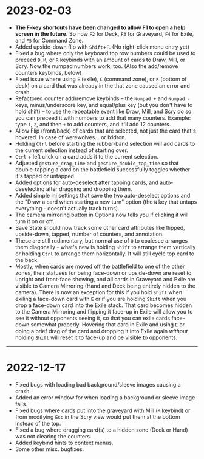 # 2023-02-03
- **The F-key shortcuts have been changed to allow F1 to open a help screen in the future.** So now `F2` for Deck, `F3` for Graveyard, `F4` for Exile, and `F5` for Command Zone.
- Added upside-down flip with `Shift`+`F`. (No right-click menu entry yet)
- Fixed a bug where only the keyboard top row numbers could be used to preceed `D`, `M`, or `R` keybinds with an amount of cards to Draw, Mill, or Scry. Now the numpad numbers work, too. (Also the add/remove counters keybinds, below)
- Fixed issue where using `E` (exile), `C` (command zone), or `K` (bottom of deck) on a card that was already in the that zone caused an error and crash.
- Refactored counter add/remove keybinds &ndash; the `Numpad +` and `Numpad -` keys, minus/underscore key, and equal/plus key (but you don't have to hold shift) &ndash; to use the repeatable event like Draw, Mill, and Scry do so you can preceed it with numbers to add that many counters. Example: type `1`, `2`, and then `+` to add counters, and it'll add 12 counters.
- Allow Flip (front/back) of cards that are selected, not just the card that's hovered. In case of werewolves... or Ixidron.
- Holding `Ctrl` before starting the rubber-band selection will add cards to the current selection instead of starting over.
- `Ctrl` + left click on a card adds it to the current selection.
- Adjusted `gesture_drag_time` and `gesture_double_tap_time` so that double-tapping a card on the battlefield successfully toggles whether it's tapped or untapped.
- Added options for auto-deselect after tapping cards, and auto-deselecting after dragging and dropping them.
- Added simple ini settings that save the two auto-deselect options and the "Draw a card when starting a new turn" option (the `N` key that untaps everything - doesn't actually track turns).
- The camera mirroring button in Options now tells you if clicking it will turn it on or off.
- Save State should now track some other card attributes like flipped, upside-down, tapped, number of counters, and annotation.
- These are still rudimentary, but normal use of `Q` to coalesce arranges them diagonally - what's new is holding `Shift` to arrange them vertically or holding `Ctrl` to arrange them horizontally. It will still cycle top card to the back.
- Mostly, when cards are moved off the battlefield to one of the other zones, their statuses for being face-down or upside-down are reset to upright and front-face showing, and all cards in Graveyard and Exile are visible to Camera Mirroring (Hand and Deck being entirely hidden to the camera). There is now an exception for this if you hold `Shift` when exiling a face-down card with `E` or if you are holding `Shift` when you drop a face-down card into the Exile stack. That card becomes hidden to the Camera Mirroring and flipping it face-up in Exile will allow you to see it without opponents seeing it, so that you can exile cards face-down somewhat properly. Hovering that card in Exile and using `E` or doing a brief drag of the card and dropping it into Exile again _without_ holding `Shift` will reset it to face-up and be visible to opponents.

---
# 2022-12-17
- Fixed bugs with loading bad background/sleeve images causing a crash.
- Added an error window for when loading a background or sleeve image fails.
- Fixed bugs where cards put into the graveyard with Mill (`M` keybind) or from modifying `Esc` in the Scry view would put them at the bottom instead of the top.
- Fixed a bug where dragging card(s) to a hidden zone (Deck or Hand) was not clearing the counters.
- Added keybind hints to context menus.
- Some other misc. bugfixes.